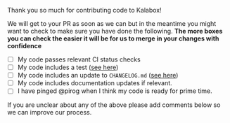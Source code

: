 Thank you so much for contributing code to Kalabox!

We will get to your PR as soon as we can but in the meantime you might want to
check to make sure you have done the following. **The more boxes you can check
the easier it will be for us to merge in your changes with confidence**

- [ ] My code passes relevant CI status checks
- [ ] My code includes a test ([see here](http://pantheon.kalabox.io/developers/testing))
- [ ] My code includes an update to `CHANGELOG.md` ([see here](https://github.com/kalabox/kalabox-app-php/blob/HEAD/CHANGELOG.md))
- [ ] My code includes documentation updates if relevant.
- [ ] I have pinged @pirog when I think my code is ready for prime time.

If you are unclear about any of the above please add comments below so we can
improve our process.
